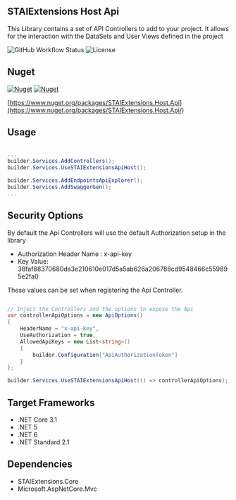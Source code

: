## STAIExtensions Host Api

This Library contains a set of API Controllers to add to your project. It allows for the interaction with the DataSets and User Views defined in the project

![GitHub Workflow Status](https://img.shields.io/github/workflow/status/TrevorMare/STAIExtensions/.NET?style=for-the-badge)
![License](https://img.shields.io/github/license/trevormare/staiextensions?style=for-the-badge)

## Nuget
[![Nuget](https://img.shields.io/nuget/v/STAIExtensions.Host.Api?style=for-the-badge)](https://www.nuget.org/packages/STAIExtensions.Host.Api/)
[![Nuget](https://img.shields.io/nuget/dt/STAIExtensions.Host.Api?style=for-the-badge)](https://www.nuget.org/packages/STAIExtensions.Host.Api/)

[https://www.nuget.org/packages/STAIExtensions.Host.Api](https://www.nuget.org/packages/STAIExtensions.Host.Api/)


## Usage

```c#

...
builder.Services.AddControllers();
builder.Services.UseSTAIExtensionsApiHost();

builder.Services.AddEndpointsApiExplorer();
builder.Services.AddSwaggerGen();
...

```

## Security Options

By default the Api Controllers will use the default Authorization setup in the library

- Authorization Header Name : x-api-key
- Key Value: 38faf88370680da3e210610e017d5a5ab626a206788cd9548466c559895e2fa0

These values can be set when registering the Api Controller. 

```c#

// Inject the Controllers and the options to expose the Api 
var controllerApiOptions = new ApiOptions()
{
    HeaderName = "x-api-key",
    UseAuthorization = true,
    AllowedApiKeys = new List<string>()
    {
        builder.Configuration["ApiAuthorizationToken"]
    }
};

builder.Services.UseSTAIExtensionsApiHost(() => controllerApiOptions);

```

## Target Frameworks

- .NET Core 3.1
- .NET 5
- .NET 6
- .NET Standard 2.1

## Dependencies

- STAIExtensions.Core
- Microsoft.AspNetCore.Mvc

